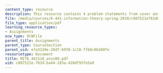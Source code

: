 ```yaml
---
content_type: resource
description: This resource contains 4 problem statements from cover and thomas.
file: /media/courses/6-441-information-theory-spring-2010/c087521e763dba44183a428df93fe5a9_MIT6_441S10_assn09.pdf
file_type: application/pdf
learning_resource_types:
- Assignments
ocw_type: OCWFile
parent_title: Assignments
parent_type: CourseSection
parent_uid: e7a3320e-28d7-6978-1c10-ff68c0b260fe
resourcetype: Document
title: MIT6_441S10_assn09.pdf
uid: c087521e-763d-ba44-183a-428df93fe5a9
---
```

